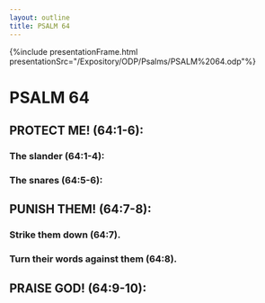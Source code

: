 ```yaml
---
layout: outline
title: PSALM 64
---
```

{%include presentationFrame.html presentationSrc="/Expository/ODP/Psalms/PSALM%2064.odp"%}

# PSALM 64 
## PROTECT ME! (64:1-6): 
###  The slander (64:1-4): 
###  The snares (64:5-6): 
## PUNISH THEM! (64:7-8): 
###  Strike them down (64:7). 
###  Turn their words against them (64:8). 
## PRAISE GOD! (64:9-10): 
